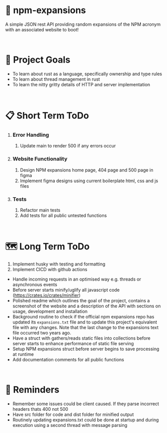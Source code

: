 # 💬 npm-expansions
A simple JSON rest API providing random expansions of the NPM acronym with an associated website to boot!

<br>

# 🧭 Project Goals
- To learn about rust as a language, specifically ownership and type rules
- To learn about thread management in rust
- To learn the nitty gritty details of HTTP and server implementation

<br>

# 📋 Short Term ToDo
1. ### Error Handling
    1. Update main to render 500 if any errors occur
2. ### Website Functionality
    1. Design NPM expansions home page, 404 page and 500 page in figma
    2. Implement figma designs using current boilerplate html, css and js files
3. ### Tests
    1. Refactor main tests
    2. Add tests for all public untested functions

<br>

# 🗺️ Long Term ToDo
1. Implement husky with testing and formatting
2. Implement CICD with github actions
- Handle incoming requests in an optimised way e.g. threads or asynchronous events
- Before server starts minify/uglify all javascript code (https://crates.io/crates/minifier)
- Polished readme which outlines the goal of the project, contains a screenshot of the website and a description of the API with sections on usage, development and installation
- Background routine to check if the official npm expansions repo has updated its `expansions.txt` file and to update this project's equivalent file with any changes. Note that the last change to the expansions text file occurred two years ago.
- Have a struct with gathers/reads static files into collections before server starts to enhance performance of static file serving
- Setup NPM expansions struct before server begins to save processing at runtime
- Add documentation comments for all public functions

<br>

# 💭 Reminders
- Remember some issues could be client caused. If they parse incorrect headers thats 400 not 500
- Have src folder for code and dist folder for minified output
- Routinely updating expansions.txt could be done at startup and during execution using a second thread with message parsing